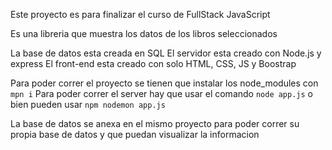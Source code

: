 Este proyecto es para finalizar el curso de FullStack JavaScript

Es una libreria que muestra los datos de los libros seleccionados

La base de datos esta creada en SQL
El servidor esta creado con Node.js y express
El front-end esta creado con solo HTML, CSS, JS y Boostrap

Para poder correr el proyecto se tienen que instalar los node_modules con `mpn i`
Para poder correr el server hay que usar el comando `node app.js` o bien pueden usar `npm nodemon app.js`

La base de datos se anexa en el mismo proyecto para poder correr su propia base de datos y que puedan visualizar la informacion